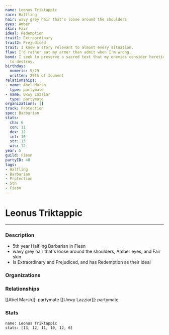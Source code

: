 ```yaml
---
name: Leonus Triktappic
race: Halfling
hair: wavy grey hair that's loose around the shoulders
eyes: Amber
skin: Fair
ideal: Redemption
trait1: Extraordinary
trait2: Prejudiced
trait: I know a story relevant to almost every situation.
flaw: I'd rather eat my armor than admit when I'm wrong.
bond: I seek to preserve a sacred text that my enemies consider heretical and seek
  to destroy.
birthday:
  numeric: 5/29
  written: 29th of Iounent
relationships:
- name: Abel Marsh
  type: partymate
- name: Uxwy Lazziar
  type: partymate
organizations: []
track: Protection
spec: Barbarian
stats:
  cha: 6
  con: 11
  dex: 12
  int: 10
  str: 13
  wis: 12
year: 5
guild: Fiesn
partyID: 48
tags:
- Halfling
- Barbarian
- Protection
- 5th
- Fiesn
---
```

# Leonus Triktappic
---
### Description
- 5th year Halfling Barbarian in Fiesn
- wavy grey hair that's loose around the shoulders, Amber eyes, and Fair skin
- Is Extraordinary and Prejudiced, and has Redemption as their ideal

### Organizations
### Relationships
[[Abel Marsh]]: partymate
[[Uxwy Lazziar]]: partymate
### Stats
```statblock
name: Leonus Triktappic
stats: [13, 12, 11, 10, 12, 6]
```